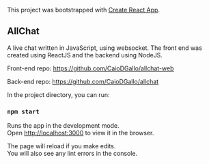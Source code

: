 This project was bootstrapped with [Create React App](https://github.com/facebook/create-react-app).

## AllChat

A live chat written in JavaScript, using websocket. The front end was created using ReactJS and the backend using NodeJS.


Front-end repo: https://github.com/CaioDGallo/allchat-web

Back-end repo: https://github.com/CaioDGallo/allchat

In the project directory, you can run:

### `npm start`

Runs the app in the development mode.<br />
Open [http://localhost:3000](http://localhost:3000) to view it in the browser.

The page will reload if you make edits.<br />
You will also see any lint errors in the console.


